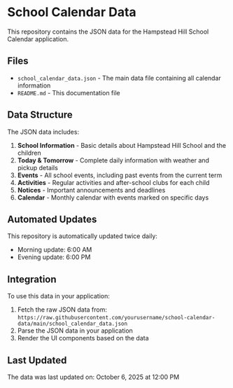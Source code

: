 # School Calendar Data

This repository contains the JSON data for the Hampstead Hill School Calendar application.

## Files

- `school_calendar_data.json` - The main data file containing all calendar information
- `README.md` - This documentation file

## Data Structure

The JSON data includes:

1. **School Information** - Basic details about Hampstead Hill School and the children
2. **Today & Tomorrow** - Complete daily information with weather and pickup details
3. **Events** - All school events, including past events from the current term
4. **Activities** - Regular activities and after-school clubs for each child
5. **Notices** - Important announcements and deadlines
6. **Calendar** - Monthly calendar with events marked on specific days

## Automated Updates

This repository is automatically updated twice daily:
- Morning update: 6:00 AM
- Evening update: 6:00 PM

## Integration

To use this data in your application:

1. Fetch the raw JSON data from: `https://raw.githubusercontent.com/yourusername/school-calendar-data/main/school_calendar_data.json`
2. Parse the JSON data in your application
3. Render the UI components based on the data

## Last Updated

The data was last updated on: October 6, 2025 at 12:00 PM
